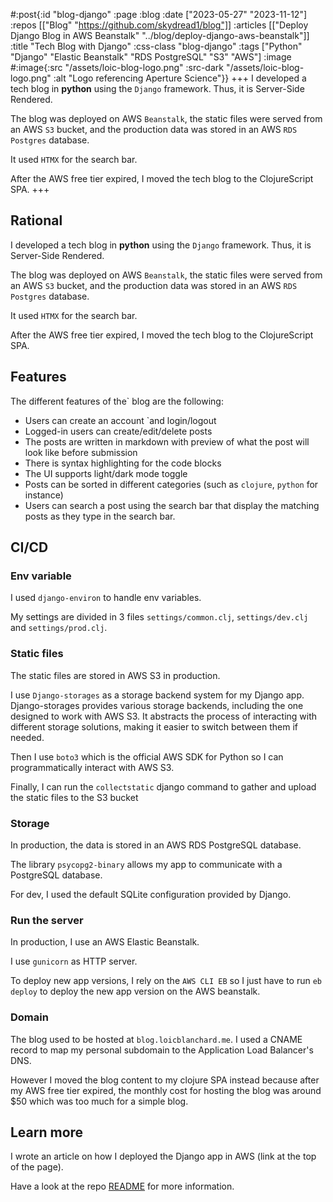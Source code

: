 #:post{:id "blog-django"
       :page :blog
       :date ["2023-05-27" "2023-11-12"]
       :repos [["Blog" "https://github.com/skydread1/blog"]]
       :articles [["Deploy Django Blog in AWS Beanstalk" "../blog/deploy-django-aws-beanstalk"]]
       :title "Tech Blog with Django"
       :css-class "blog-django"
       :tags ["Python" "Django" "Elastic Beanstalk" "RDS PostgreSQL" "S3" "AWS"]
       :image #:image{:src "/assets/loic-blog-logo.png"
                      :src-dark "/assets/loic-blog-logo.png"
                      :alt "Logo referencing Aperture Science"}}
+++
I developed a tech blog in **python** using the `Django` framework. Thus, it is Server-Side Rendered.

The blog was deployed on AWS `Beanstalk`, the static files were served from an AWS `S3` bucket, and the production data was stored in an AWS `RDS Postgres` database.

It used `HTMX` for the search bar.

After the AWS free tier expired, I moved the tech blog to the ClojureScript SPA.
+++
## Rational

I developed a tech blog in **python** using the `Django` framework. Thus, it is Server-Side Rendered.

The blog was deployed on AWS `Beanstalk`, the static files were served from an AWS `S3` bucket, and the production data was stored in an AWS `RDS Postgres` database.

It used `HTMX` for the search bar.

After the AWS free tier expired, I moved the tech blog to the ClojureScript SPA.

## Features

The different features of the` blog are the following:
- Users can create an account `and login/logout
- Logged-in users can create/edit/delete posts
- The posts are written in markdown with preview of what the post will look like before submission
- There is syntax highlighting for the code blocks
- The UI supports light/dark mode toggle
- Posts can be sorted in different categories (such as `clojure`, `python` for instance)
- Users can search a post using the search bar that display the matching posts as they type in the search bar.

## CI/CD

### Env variable

I used `django-environ` to handle env variables.

My settings are divided in 3 files `settings/common.clj`, `settings/dev.clj` and `settings/prod.clj`.

### Static files

The static files are stored in AWS S3 in production.

I use `Django-storages` as a storage backend system for my Django app. Django-storages provides various storage backends, including the one designed to work with AWS S3. It abstracts the process of interacting with different storage solutions, making it easier to switch between them if needed.

Then I use `boto3` which is the official AWS SDK for Python so I can programmatically interact with AWS S3.

Finally, I can run the `collectstatic` django command to gather and upload the static files to the S3 bucket

### Storage

In production, the data is stored in an AWS RDS PostgreSQL database.

The library `psycopg2-binary` allows my app to communicate with a PostgreSQL database.

For dev, I used the default SQLite configuration provided by Django.

### Run the server

In production, I use an AWS Elastic Beanstalk.

I use `gunicorn` as HTTP server.

To deploy new app versions, I rely on the `AWS CLI EB` so I just have to run `eb deploy` to deploy the new app version on the AWS beanstalk.

### Domain

The blog used to be hosted at `blog.loicblanchard.me`. I used a CNAME record to map my personal subdomain to the Application Load Balancer's DNS.

However I moved the blog content to my clojure SPA instead because after my AWS free tier expired, the monthly cost for hosting the blog was around $50 which was too much for a simple blog.

## Learn more

I wrote an article on how I deployed the Django app in AWS (link at the top of the page).

Have a look at the repo [README](https://github.com/skydread1/blog/blob/master/README.md) for more information.
